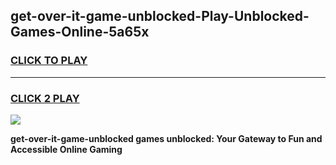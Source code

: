 
## get-over-it-game-unblocked-Play-Unblocked-Games-Online-5a65x
<h3>
<a href="https://premium76.site?title=get-over-it-game-unblocked&ref=24A">CLICK TO PLAY</a></h3>
<hr>

<h3>
<a href="https://premium76.site?title=get-over-it-game-unblocked&ref=24A">CLICK 2 PLAY</a>
  
</h3>

<a href="https://premium76.site?title=get-over-it-game-unblocked&ref=24A"><img src="https://clearcache.store/games.png"></a>


**get-over-it-game-unblocked games unblocked: Your Gateway to Fun and Accessible Online Gaming**
